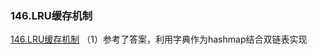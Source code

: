 ### 146.LRU缓存机制

[146.LRU缓存机制](https://leetcode-cn.com/problems/lru-cache/)
（1）参考了答案，利用字典作为hashmap结合双链表实现 

